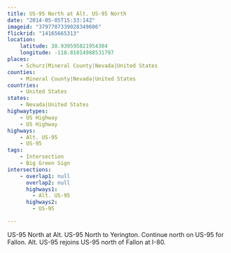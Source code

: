 ```yaml
---
title: US-95 North at Alt. US-95 North
date: "2014-05-05T15:33:14Z"
imageid: "3797707339028349606"
flickrid: "14165665313"
location:
    latitude: 38.939595821954384
    longitude: -118.81014988531797
places:
    - Schurz|Mineral County|Nevada|United States
counties:
    - Mineral County|Nevada|United States
countries:
    - United States
states:
    - Nevada|United States
highwaytypes:
    - US Highway
    - US Highway
highways:
    - Alt. US-95
    - US-95
tags:
    - Intersection
    - Big Green Sign
intersections:
    - overlap1: null
      overlap2: null
      highways1:
        - Alt. US-95
      highways2:
        - US-95

---
```

US-95 North at Alt. US-95 North to Yerington.  Continue north on US-95 for Fallon.  Alt. US-95 rejoins US-95 north of Fallon at I-80.